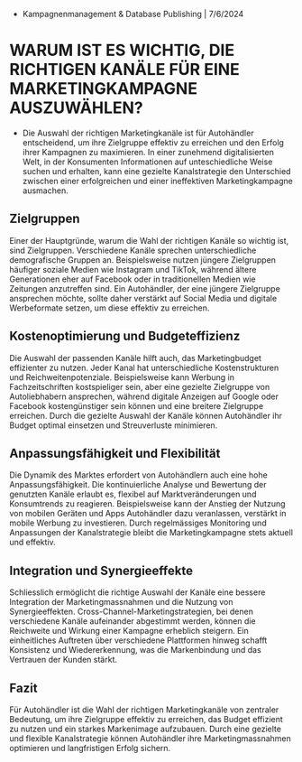 * Kampagnenmanagement & Database Publishing | 7/6/2024

# WARUM IST ES WICHTIG, DIE RICHTIGEN KANÄLE FÜR EINE MARKETINGKAMPAGNE AUSZUWÄHLEN?

* Die Auswahl der richtigen Marketingkanäle ist für Autohändler entscheidend, um ihre Zielgruppe effektiv zu erreichen und den Erfolg ihrer Kampagnen zu maximieren. In einer zunehmend digitalisierten Welt, in der Konsumenten Informationen auf unteschiedliche Weise suchen und erhalten, kann eine gezielte Kanalstrategie den Unterschied zwischen einer erfolgreichen und einer ineffektiven Marketingkampagne ausmachen.
## Zielgruppen
Einer der Hauptgründe, warum die Wahl der richtigen Kanäle so wichtig ist, sind Zielgruppen. Verschiedene Kanäle sprechen unterschiedliche demografische Gruppen an. Beispielsweise nutzen jüngere Zielgruppen häufiger soziale Medien wie Instagram und TikTok, während ältere Generationen eher auf Facebook oder in traditionellen Medien wie Zeitungen anzutreffen sind. Ein Autohändler, der eine jüngere Zielgruppe ansprechen möchte, sollte daher verstärkt auf Social Media und digitale Werbeformate setzen, um diese effektiv zu erreichen.
## Kostenoptimierung und Budgeteffizienz
Die Auswahl der passenden Kanäle hilft auch, das Marketingbudget effizienter zu nutzen. Jeder Kanal hat unterschiedliche Kostenstrukturen und Reichweitenpotenziale. Beispielsweise kann Werbung in Fachzeitschriften kostspieliger sein, aber eine gezielte Zielgruppe von Autoliebhabern ansprechen, während digitale Anzeigen auf Google oder Facebook kostengünstiger sein können und eine breitere Zielgruppe erreichen. Durch die gezielte Auswahl der Kanäle können Autohändler ihr Budget optimal einsetzen und Streuverluste minimieren.
## Anpassungsfähigkeit und Flexibilität
Die Dynamik des Marktes erfordert von Autohändlern auch eine hohe Anpassungsfähigkeit. Die kontinuierliche Analyse und Bewertung der genutzten Kanäle erlaubt es, flexibel auf Marktveränderungen und Konsumtrends zu reagieren. Beispielsweise kann der Anstieg der Nutzung von mobilen Geräten und Apps Autohändler dazu veranlassen, verstärkt in mobile Werbung zu investieren. Durch regelmässiges Monitoring und Anpassungen der Kanalstrategie bleibt die Marketingkampagne stets aktuell und effektiv.
## Integration und Synergieeffekte
Schliesslich ermöglicht die richtige Auswahl der Kanäle eine bessere Integration der Marketingmassnahmen und die Nutzung von Synergieeffekten. Cross-Channel-Marketingstrategien, bei denen verschiedene Kanäle aufeinander abgestimmt werden, können die Reichweite und Wirkung einer Kampagne erheblich steigern. Ein einheitliches Auftreten über verschiedene Plattformen hinweg schafft Konsistenz und Wiedererkennung, was die Markenbindung und das Vertrauen der Kunden stärkt.
## Fazit
Für Autohändler ist die Wahl der richtigen Marketingkanäle von zentraler Bedeutung, um ihre Zielgruppe effektiv zu erreichen, das Budget effizient zu nutzen und ein starkes Markenimage aufzubauen. Durch eine gezielte und flexible Kanalstrategie können Autohändler ihre Marketingmassnahmen optimieren und langfristigen Erfolg sichern.